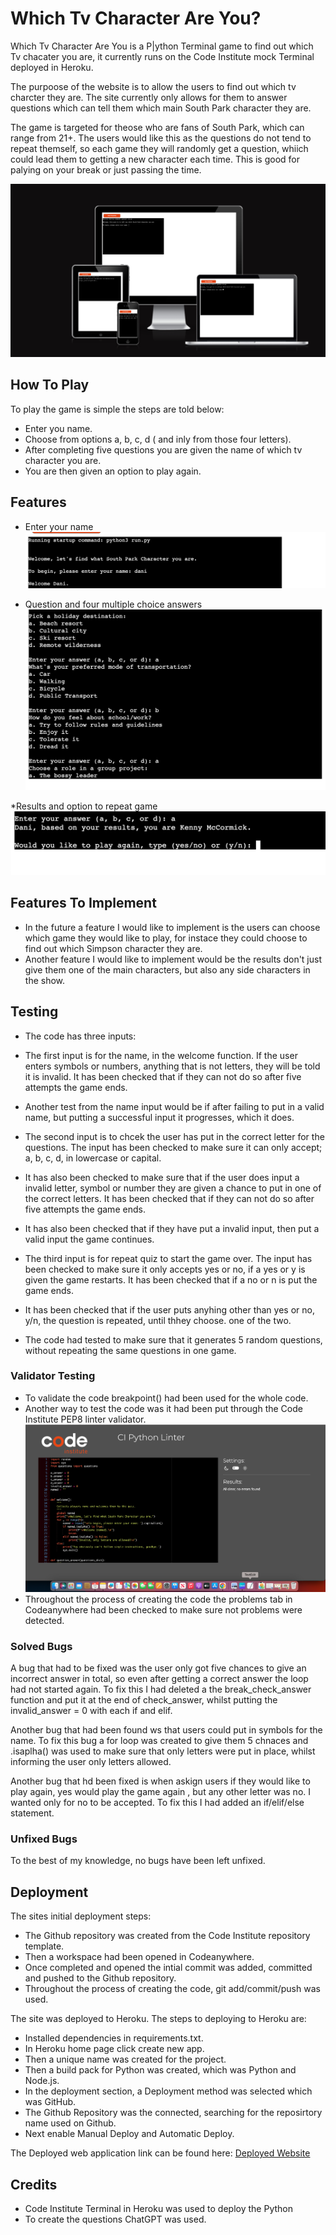 # Which Tv Character Are You?

Which Tv Character Are You is a P|ython Terminal game to find out which Tv chacater you are, it currently runs on the Code Institute mock Terminal deployed in Heroku.

The purpoose of the website is to allow the users to find out which tv charcter they are. The site currently only allows for them to answer questions which can tell them which main South Park character they are. 

The game is targeted for theose who are fans of South Park, which can range from 21+. The users would like this as the questions do not tend to repeat themself, so each game they will randomly get a question, whiich could lead them to getting a new character each time. This is good for palying on your break or just passing the time.

![AM I Responsive Image](assets/images/responsive.png)

## How To Play

To play the game is simple the steps are told below:
* Enter you name.
* Choose from options a, b, c, d ( and inly from those four letters).
* After completing five questions you are given the name of which tv character you are.
* You are then given an option to play again.

## Features

* Enter your name
![Enter your name](/assets/images/enter_name.png)

* Question and four multiple choice answers
![Question and Answer](/assets/images/question_answer.png)

*Results and option to repeat game
![Results and option to repeat](/assets/images/results.png)

## Features To Implement

* In the future a feature I would like to implement is the users can choose which game they would like to play, for instace they could choose to find out which Simpson character they are.
* Another feature I would like to implement would be the results don't just give them one of the main characters, but also any side characters in the show.

## Testing

* The code has three inputs:

- The first input is for the name, in the welcome function. If the user enters symbols or numbers, anything that is not letters, they will be told it is invalid. It has been checked that if they can not do so after five attempts the game ends.
- Another test from the name input would be if after failing to put in a valid name, but putting a successful input it progresses, which it does.

- The second input is to chcek the user has put in the correct letter for the questions. The input has been checked to make sure it can only accept; a, b, c, d, in lowercase or capital. 
- It has also been checked to make sure that if the user does input a invalid letter, symbol or number they are given a chance to put in one of the correct letters. It has been checked that if they can not do so after five attempts the game ends.
- It has also been checked that if they have put a invalid input, then put a valid input the game continues. 

- The third input is for repeat quiz to start the game over. The input has been checked to make sure it only accepts yes or no, if a yes or y is given the game restarts. It has been checked that if a no or n is put the game ends. 
- It has been checked that if the user puts anyhing other than yes or no, y/n, the question is repeated, until thhey choose. one of the two.

* The code had tested to make sure that it generates 5 random questions, without repeating the same questions in one game.

### Validator Testing

* To validate the code breakpoint() had been used for the whole code.
* Another way to test the code was it had been put through the Code Institute PEP8 linter validator.
![PEP8 Linter validator](assets/images/pep8_linter.png)
* Throughout the process of creating the code the problems tab in Codeanywhere had been checked to make sure not problems were detected.

### Solved Bugs
A bug that had to be fixed was the user only got five chances to give an incorrect answer in total, so even after getting a correct answer the loop had not started again. To fix this I had deleted a the break_check_answer function and put it at the end of check_answer, whilst putting the invalid_answer = 0 with each if and elif.

Another bug that had been found ws that users could put in symbols for the name. To fix this bug a for loop was created to give them 5 chnaces and .isaplha() was used to make sure that only letters were put in place, whilst informing the user only letters allowed.

Another bug that hd been fixed is when askign users if they would like to play again, yes would play the game again , but any other letter was no. I wanted only for no to be accepted. To fix this I had added an if/elif/else statement.

### Unfixed Bugs

To the best of my knowledge, no bugs have been left unfixed.

## Deployment

The sites initial deployment steps:
* The Github repository was created from the Code Institute repository template. 
* Then a workspace had been opened in Codeanywhere.
* Once completed and opened the intial commit was added, committed and pushed to the Github repository.
* Throughout the process of creating the code, git add/commit/push was used.

The site was deployed to Heroku. The steps to deploying to Heroku are:
* Installed dependencies in requirements.txt.
* In Heroku home page click create new app.
* Then a unique name was created for the project.
* Then a build pack for Python was created, which was Python and Node.js.
* In the deployment section, a Deployment method was selected which was GitHub.
* The Github Repository was the connected, searching for the reposirtory name used on Github.
* Next enable Manual Deploy and Automatic Deploy.

The Deployed web application link can be found here: [Deployed Website](https://which-tv-character-are-you-86f095b68cfc.herokuapp.com/)

## Credits 

* Code Institute Terminal in Heroku was used to deploy the Python
* To create the questions ChatGPT was used.
